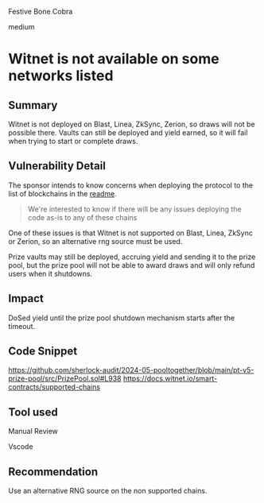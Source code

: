 Festive Bone Cobra

medium

# Witnet is not available on some networks listed

## Summary

Witnet is not deployed on Blast, Linea, ZkSync, Zerion, so draws will not be possible there. Vaults can still be deployed and yield earned, so it will fail when trying to start or complete draws.

## Vulnerability Detail

The sponsor intends to know concerns when deploying the protocol to the list of blockchains in the [readme](https://audits.sherlock.xyz/contests/225). 
> We're interested to know if there will be any issues deploying the code as-is to any of these chains

One of these issues is that Witnet is not supported on Blast, Linea, ZkSync or Zerion, so an alternative rng source must be used.

Prize vaults may still be deployed, accruing yield and sending it to the prize pool, but the prize pool will not be able to award draws and will only refund users when it shutdowns.

## Impact

DoSed yield until the prize pool shutdown mechanism starts after the timeout.

## Code Snippet

https://github.com/sherlock-audit/2024-05-pooltogether/blob/main/pt-v5-prize-pool/src/PrizePool.sol#L938
https://docs.witnet.io/smart-contracts/supported-chains

## Tool used

Manual Review

Vscode

## Recommendation

Use an alternative RNG source on the non supported chains.